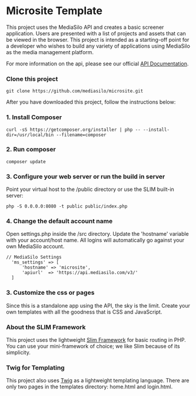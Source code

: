 # Microsite Template
This project uses the MediaSilo API and creates a basic screener application. Users are presented with a list of projects and assets that can be viewed in the browser. This project is intended as a starting-off point for a developer who wishes to build any variety of applications using MediaSilo as the media management platform. 

For more information on the api, please see our official [API Documentation](https://docs.mediasilo.com). 

### Clone this project
```
git clone https://github.com/mediasilo/microsite.git
```

After you have downloaded this project, follow the instructions below:

### 1. Install Composer
```
curl -sS https://getcomposer.org/installer | php -- --install-dir=/usr/local/bin --filename=composer
```

### 2. Run composer
```
composer update
```

### 3. Configure your web server or run the build in server
Point your virtual host to the /public directory or use the SLIM built-in server:
```
php -S 0.0.0.0:8080 -t public public/index.php
```

### 4. Change the default account name
Open settings.php inside the /src directory. Update the 'hostname' variable with your account/host name. All logins will automatically go against your own MediaSilo account.
```
// MediaSilo Settings
  'ms_settings' => [
      'hostname' => 'microsite',
      'apiurl'  => 'https://api.mediasilo.com/v3/'
  ]
```
### 3. Customize the css or pages
Since this is a standalone app using the API, the sky is the limit. Create your own templates with all the goodness that is CSS and JavaScript.

### About the SLIM Framework
This project uses the lightweight [Slim Framework](www.slimframework.com) for basic routing in PHP. You can use your mini-framework of choice; we like Slim because of its simplicity.

### Twig for Templating
This project also uses [Twig](http://twig.sensiolabs.org/) as a lightweight templating language. There are only two pages in the templates directory: home.html and login.html. 

